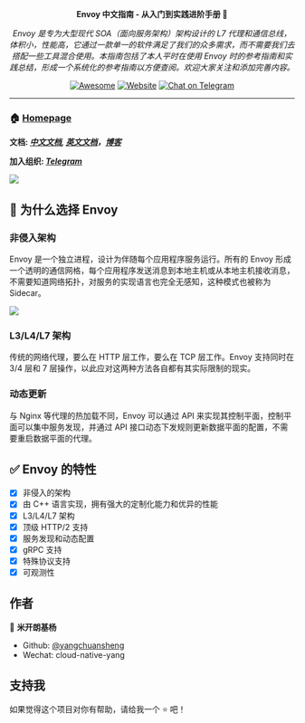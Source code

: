 <div align="center">
  <p>
    <b>Envoy 中文指南 - 从入门到实践进阶手册 👋</b>
  </p>
  <p>
     <i>Envoy 是专为大型现代 SOA（面向服务架构）架构设计的 L7 代理和通信总线，体积小，性能高，它通过一款单一的软件满足了我们的众多需求，而不需要我们去搭配一些工具混合使用。本指南包括了本人平时在使用 Envoy 时的参考指南和实践总结，形成一个系统化的参考指南以方便查阅。欢迎大家关注和添加完善内容。</i>
  </p>
  <p>
  
  [![Awesome](https://cdn.rawgit.com/sindresorhus/awesome/d7305f38d29fed78fa85652e3a63e154dd8e8829/media/badge.svg)](https://github.com/yangchuansheng/envoy-handbook/)
  [![Website](https://img.shields.io/website?url=https%3A%2F%2Fpostwoman.io&logo=Postwoman)](https://fuckcloudnative.io/envoy-handbook/)
  [![Chat on Telegram](https://img.shields.io/badge/chat-Telegram-blueviolet?logo=Telegram)](https://t.me/gsealyun)

  </p>
</div>

---

### 🏠 [Homepage](https://fuckcloudnative.io/envoy-handbook/)

**文档: _[中文文档](https://fuckcloudnative.io/envoy-handbook/), [英文文档](https://www.envoyproxy.io/docs/envoy/latest)，[博客](https://fuckcloudnative.io)_**

**加入组织: _[Telegram](https://t.me/gsealyun)_**

![](https://jsdelivr.icloudnative.io/gh/yangchuansheng/imghosting/img/20200504160047.png)

## 👋 为什么选择 Envoy

### 非侵入架构

Envoy 是一个独立进程，设计为伴随每个应用程序服务运行。所有的 Envoy 形成一个透明的通信网格，每个应用程序发送消息到本地主机或从本地主机接收消息，不需要知道网络拓扑，对服务的实现语言也完全无感知，这种模式也被称为 Sidecar。

![](https://jsdelivr.icloudnative.io/gh/yangchuansheng/imghosting/img/20200430142752.png)

### L3/L4/L7 架构

传统的网络代理，要么在 HTTP 层工作，要么在 TCP 层工作。Envoy 支持同时在 3/4 层和 7 层操作，以此应对这两种方法各自都有其实际限制的现实。 

### 动态更新

与 Nginx 等代理的热加载不同，Envoy 可以通过 API 来实现其控制平面，控制平面可以集中服务发现，并通过 API 接口动态下发规则更新数据平面的配置，不需要重启数据平面的代理。

## ✅ Envoy 的特性

- [x] 非侵入的架构
- [x] 由 C++ 语言实现，拥有强大的定制化能力和优异的性能
- [x] L3/L4/L7 架构
- [x] 顶级 HTTP/2 支持
- [x] 服务发现和动态配置
- [x] gRPC 支持
- [x] 特殊协议支持
- [x] 可观测性

## 作者

👤 **米开朗基杨**

* Github: [@yangchuansheng](https://github.com/yangchuansheng)
* Wechat: cloud-native-yang

## 支持我

如果觉得这个项目对你有帮助，请给我一个 ⭐️ 吧！
